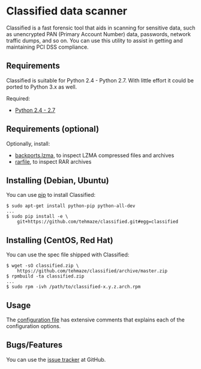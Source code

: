 # Classified data scanner

Classified is a fast forensic tool that aids in scanning for sensitive data,
such as unencrypted PAN (Primary Account Number) data, passwords, network
traffic dumps, and so on. You can use this utility to assist in getting and
maintaining PCI DSS compliance.

## Requirements

Classified is suitable for Python 2.4 - Python 2.7. With little effort it could
be ported to Python 3.x as well.

Required:
*  [Python 2.4 - 2.7](http://python.org/)

## Requirements (optional)

Optionally, install:
*  [backports.lzma](http://pypi.python.org/pypi/backports.lzma), to inspect
   LZMA compressed files and archives
*  [rarfile](http://pypi.python.org/pypi/rarfile), to inspect RAR archives


## Installing (Debian, Ubuntu)

You can use [pip](http://www.pip-installer.org/) to install Classified:

    $ sudo apt-get install python-pip python-all-dev
    ...
    $ sudo pip install -e \
        git+https://github.com/tehmaze/classified.git#egg=classified


## Installing (CentOS, Red Hat)

You can use the spec file shipped with Classified:

    $ wget -sO classified.zip \
        https://github.com/tehmaze/classified/archive/master.zip
    $ rpmbuild -ta classified.zip
    ...
    $ sudo rpm -ivh /path/to/classified-x.y.z.arch.rpm


## Usage

The [configuration file](etc/classified.conf.example) has extensive comments
that explains each of the configuration options.


## Bugs/Features

You can use the [issue tracker](https://github.com/tehmaze/classified/issues)
at GitHub.
